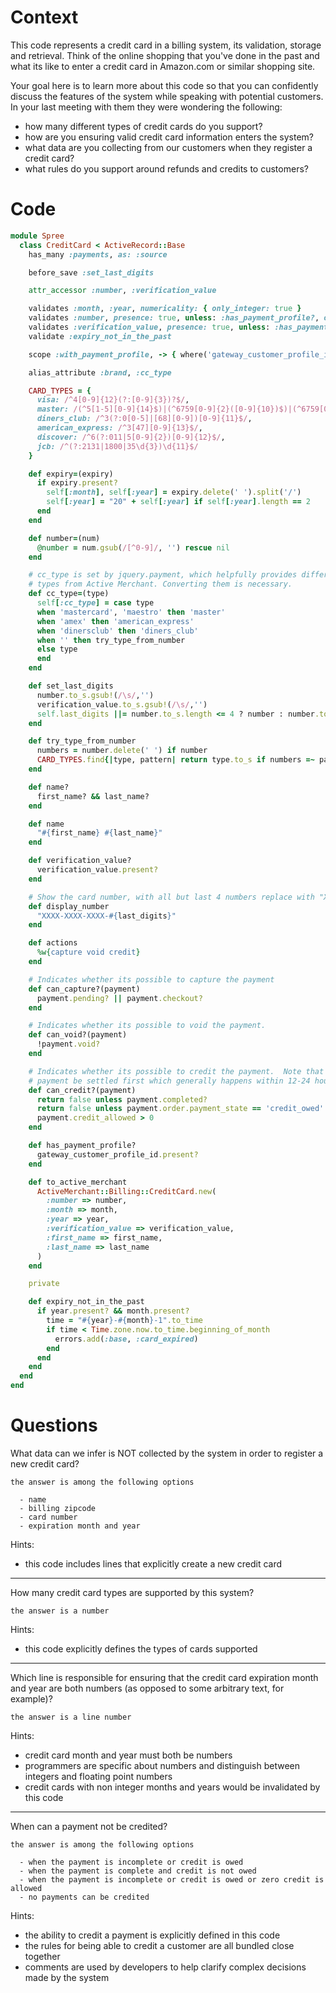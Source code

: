 # Context

This code represents a credit card in a billing system, its validation, storage
and retrieval.  Think of the online shopping that you've done in the past and
what its like to enter a credit card in Amazon.com or similar shopping site.

Your goal here is to learn more about this code so that you can confidently discuss
the features of the system while speaking with potential customers. In your last
meeting with them they were wondering the following:

- how many different types of credit cards do you support?
- how are you ensuring valid credit card information enters the system?
- what data are you collecting from our customers when they register a credit card?
- what rules do you support around refunds and credits to customers?

# Code

```rb
module Spree
  class CreditCard < ActiveRecord::Base
    has_many :payments, as: :source

    before_save :set_last_digits

    attr_accessor :number, :verification_value

    validates :month, :year, numericality: { only_integer: true }
    validates :number, presence: true, unless: :has_payment_profile?, on: :create
    validates :verification_value, presence: true, unless: :has_payment_profile?, on: :create
    validate :expiry_not_in_the_past

    scope :with_payment_profile, -> { where('gateway_customer_profile_id IS NOT NULL') }

    alias_attribute :brand, :cc_type

    CARD_TYPES = {
      visa: /^4[0-9]{12}(?:[0-9]{3})?$/,
      master: /(^5[1-5][0-9]{14}$)|(^6759[0-9]{2}([0-9]{10})$)|(^6759[0-9]{2}([0-9]{12})$)|(^6759[0-9]{2}([0-9]{13})$)/,
      diners_club: /^3(?:0[0-5]|[68][0-9])[0-9]{11}$/,
      american_express: /^3[47][0-9]{13}$/,
      discover: /^6(?:011|5[0-9]{2})[0-9]{12}$/,
      jcb: /^(?:2131|1800|35\d{3})\d{11}$/
    }

    def expiry=(expiry)
      if expiry.present?
        self[:month], self[:year] = expiry.delete(' ').split('/')
        self[:year] = "20" + self[:year] if self[:year].length == 2
      end
    end

    def number=(num)
      @number = num.gsub(/[^0-9]/, '') rescue nil
    end

    # cc_type is set by jquery.payment, which helpfully provides different
    # types from Active Merchant. Converting them is necessary.
    def cc_type=(type)
      self[:cc_type] = case type
      when 'mastercard', 'maestro' then 'master'
      when 'amex' then 'american_express'
      when 'dinersclub' then 'diners_club'
      when '' then try_type_from_number
      else type
      end
    end

    def set_last_digits
      number.to_s.gsub!(/\s/,'')
      verification_value.to_s.gsub!(/\s/,'')
      self.last_digits ||= number.to_s.length <= 4 ? number : number.to_s.slice(-4..-1)
    end

    def try_type_from_number
      numbers = number.delete(' ') if number
      CARD_TYPES.find{|type, pattern| return type.to_s if numbers =~ pattern}.to_s
    end

    def name?
      first_name? && last_name?
    end

    def name
      "#{first_name} #{last_name}"
    end

    def verification_value?
      verification_value.present?
    end

    # Show the card number, with all but last 4 numbers replace with "X". (XXXX-XXXX-XXXX-4338)
    def display_number
      "XXXX-XXXX-XXXX-#{last_digits}"
    end

    def actions
      %w{capture void credit}
    end

    # Indicates whether its possible to capture the payment
    def can_capture?(payment)
      payment.pending? || payment.checkout?
    end

    # Indicates whether its possible to void the payment.
    def can_void?(payment)
      !payment.void?
    end

    # Indicates whether its possible to credit the payment.  Note that most gateways require that the
    # payment be settled first which generally happens within 12-24 hours of the transaction.
    def can_credit?(payment)
      return false unless payment.completed?
      return false unless payment.order.payment_state == 'credit_owed'
      payment.credit_allowed > 0
    end

    def has_payment_profile?
      gateway_customer_profile_id.present?
    end

    def to_active_merchant
      ActiveMerchant::Billing::CreditCard.new(
        :number => number,
        :month => month,
        :year => year,
        :verification_value => verification_value,
        :first_name => first_name,
        :last_name => last_name
      )
    end

    private

    def expiry_not_in_the_past
      if year.present? && month.present?
        time = "#{year}-#{month}-1".to_time
        if time < Time.zone.now.to_time.beginning_of_month
          errors.add(:base, :card_expired)
        end
      end
    end
  end
end
```

# Questions

What data can we infer is NOT collected by the system in order to register a new credit card?

```
the answer is among the following options

  - name
  - billing zipcode
  - card number
  - expiration month and year
```

Hints:
- this code includes lines that explicitly create a new credit card


---

How many credit card types are supported by this system?

`the answer is a number`

Hints:
- this code explicitly defines the types of cards supported

---

Which line is responsible for ensuring that the credit card expiration month
and year are both numbers (as opposed to some arbitrary text, for example)?

`the answer is a line number`

Hints:
- credit card month and year must both be numbers
- programmers are specific about numbers and distinguish between integers and floating point numbers
- credit cards with non integer months and years would be invalidated by this code


---

When can a payment not be credited?

```
the answer is among the following options

  - when the payment is incomplete or credit is owed
  - when the payment is complete and credit is not owed
  - when the payment is incomplete or credit is owed or zero credit is allowed
  - no payments can be credited
```

Hints:
- the ability to credit a payment is explicitly defined in this code
- the rules for being able to credit a customer are all bundled close together
- comments are used by developers to help clarify complex decisions made by the system
